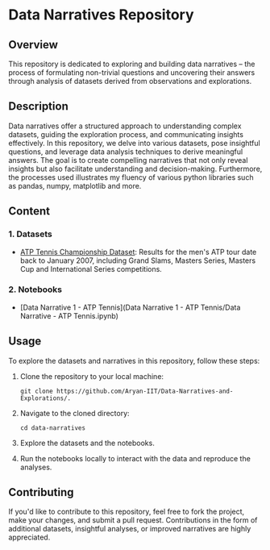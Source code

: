 # Data Narratives Repository

## Overview

This repository is dedicated to exploring and building data narratives – the process of formulating non-trivial questions and uncovering their answers through analysis of datasets derived from observations and explorations.

## Description

Data narratives offer a structured approach to understanding complex datasets, guiding the exploration process, and communicating insights effectively. In this repository, we delve into various datasets, pose insightful questions, and leverage data analysis techniques to derive meaningful answers. The goal is to create compelling narratives that not only reveal insights but also facilitate understanding and decision-making.
Furthermore, the processes used illustrates my fluency of various python libraries such as pandas, numpy, matplotlib and more. 

## Content

### 1. Datasets
- [ATP Tennis Championship Dataset](https://data.world/tylerudite/atp-match-data?authuser=3 ): Results for the men's ATP tour date back to January 2007, including Grand Slams, Masters Series, Masters Cup and International Series competitions.

### 2. Notebooks
  - [Data Narrative 1 - ATP Tennis](Data Narrative 1 - ATP Tennis/Data Narrative - ATP Tennis.ipynb)

## Usage

To explore the datasets and narratives in this repository, follow these steps:

1. Clone the repository to your local machine:

   ```
   git clone https://github.com/Aryan-IIT/Data-Narratives-and-Explorations/.
   ```

2. Navigate to the cloned directory:

   ```
   cd data-narratives
   ```

3. Explore the datasets and the notebooks.

4. Run the notebooks locally to interact with the data and reproduce the analyses.

## Contributing

If you'd like to contribute to this repository, feel free to fork the project, make your changes, and submit a pull request. Contributions in the form of additional datasets, insightful analyses, or improved narratives are highly appreciated.

